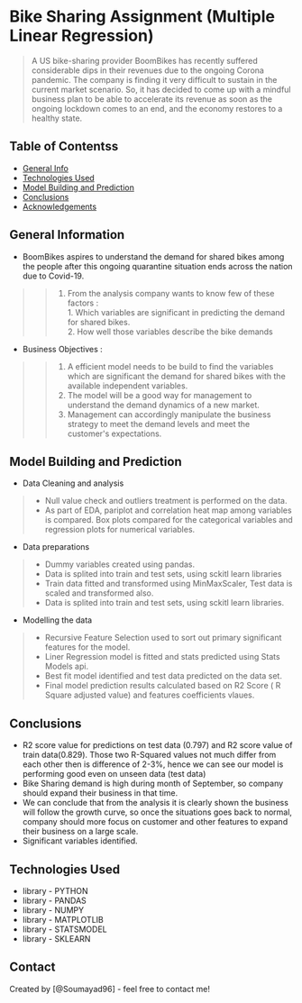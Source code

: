 # Bike Sharing Assignment (Multiple Linear Regression)
> A US bike-sharing provider BoomBikes has recently suffered considerable dips in their revenues due to the ongoing Corona pandemic. The company is finding it very difficult to sustain in the current market scenario. So, it has decided to come up with a mindful business plan to be able to accelerate its revenue as soon as the ongoing lockdown comes to an end, and the economy restores to a healthy state.


## Table of Contentss
* [General Info](#general-information)
* [Technologies Used](#technologies-used)
* [Model Building and Prediction](#model-building-and-prediction)
* [Conclusions](#conclusions)
* [Acknowledgements](#acknowledgements)

<!-- You can include any other section that is pertinent to your problem -->

## General Information
- BoomBikes aspires to understand the demand for shared bikes among the people after this ongoing quarantine situation ends across the nation due to Covid-19. 
>> 1. From the analysis company wants to know few of these factors : <br>
    1. Which variables are significant in predicting the demand for shared bikes.<br>
    2. How well those variables describe the bike demands <br>

- Business Objectives :
>> 1. A efficient model needs to be build to find the variables which are significant the demand for shared bikes with the available independent variables.
>> 2. The model will be a good way for management to understand the demand dynamics of a new market.
>> 3. Management can accordingly manipulate the business strategy to meet the demand levels and meet the customer's expectations.


## Model Building and Prediction
- Data Cleaning and analysis
> - Null value check and outliers treatment is performed on the data.
> - As part of EDA, pariplot and correlation heat map among variables is compared. Box plots compared for the categorical variables and regression plots for numerical variables.
- Data preparations
> - Dummy variables created using pandas.
> - Data is splited into train and test sets, using sckitl learn libraries
> - Train data fitted and transformed using MinMaxScaler, Test data is scaled and transformed also.
> - Data is splited into train and test sets, using sckitl learn libraries.

- Modelling the data
> - Recursive Feature Selection used to sort out primary significant features for the model.
> - Liner Regression model is fitted and stats predicted using Stats Models api.
> - Best fit model identified and test data predicted on the data set.
> - Final model prediction results calculated based on R2 Score ( R Square adjusted value) and features coefficients vlaues.


## Conclusions
- R2 score value for predictions on test data (0.797) and R2 score value of train data(0.829). Those two R-Squared values not much differ from each other then is difference of 2-3%, hence we can see our model is performing good even on unseen data (test data)
- Bike Sharing demand is high during month of September, so company should expand their business in that time.
- We can conclude that from the analysis it is clearly shown the business will follow the growth curve, so once the situations goes back to normal, company should more focus on customer and other features to expand their business on a large scale.
- Significant variables identified.


<!-- You don't have to answer all the questions - just the ones relevant to your project. -->


## Technologies Used
- library - PYTHON
- library - PANDAS
- library - NUMPY
- library - MATPLOTLIB
- library - STATSMODEL
- library - SKLEARN


<!-- As the libraries versions keep on changing, it is recommended to mention the version of library used in this project -->


## Contact
Created by [@Soumayad96] - feel free to contact me!


<!-- Optional -->
<!-- ## License -->
<!-- This project is open source and available under the [... License](). -->

<!-- You don't have to include all sections - just the one's relevant to your project -->